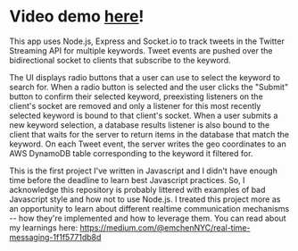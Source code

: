 
Video demo [here](https://vimeo.com/121641331)!
===================================================

This app uses Node.js, Express and Socket.io to track tweets in the Twitter 
Streaming API for multiple keywords. Tweet events are pushed over the 
bidirectional socket to clients that subscribe to the keyword.

The UI displays radio buttons that a user can use to select the keyword to search for. 
When a radio button is selected and the user clicks the "Submit" button to confirm their 
selected keyword, preexisting listeners on the client's socket are removed and 
only a listener for this most recently selected keyword is bound to that client's socket. 
When a user submits a new keyword selection, a database results listener is also bound 
to the client that waits for the server to return items in the database that match the keyword. On each Tweet event, the server writes the geo coordinates to an AWS DynamoDB table corresponding to the keyword it filtered for.

This is the first project I've written in Javascript and I didn't have enough time before the deadline to learn best Javascript practices. So, I acknowledge this repository is probably littered with examples of bad Javascript style and how not to use Node.js. I treated this project more as an opportunity to learn about different realtime communication mechanisms -- how they're implemented and how to leverage them. You can read about my learnings here:
https://medium.com/@emchenNYC/real-time-messaging-1f1f5771db8d
